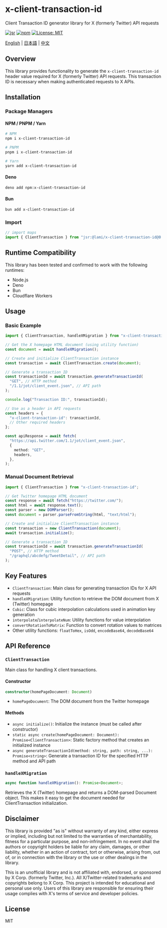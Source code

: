 # x-client-transaction-id

Client Transaction ID generator library for X (formerly Twitter) API requests

[![jsr](https://jsr.io/badges/@lami/x-client-transaction-id)](https://jsr.io/@lami/x-client-transaction-id)
[![npm](https://img.shields.io/npm/v/x-client-transaction-id)](https://www.npmjs.com/package/x-client-transaction-id)
[![License: MIT](https://img.shields.io/badge/License-MIT-yellow.svg)](https://opensource.org/licenses/MIT)

[English](README.md) | [日本語](README_JA.md) | [中文](README_CN.md)

## Overview

This library provides functionality to generate the `x-client-transaction-id`
header value required for X (formerly Twitter) API requests. This transaction ID
is necessary when making authenticated requests to X APIs.

## Installation

### Package Managers

#### NPM / PNPM / Yarn

```bash
# NPM
npm i x-client-transaction-id

# PNPM
pnpm i x-client-transaction-id

# Yarn
yarn add x-client-transaction-id
```

#### Deno

```bash
deno add npm:x-client-transaction-id
```

#### Bun

```bash
bun add x-client-transaction-id
```

### Import

```ts
// import maps
import { ClientTransaction } from "jsr:@lami/x-client-transaction-id@0.1.0";
```

## Runtime Compatibility

This library has been tested and confirmed to work with the following runtimes:

- Node.js
- Deno
- Bun
- Cloudflare Workers

## Usage

### Basic Example

```ts
import { ClientTransaction, handleXMigration } from "x-client-transaction-id";

// Get the X homepage HTML document (using utility function)
const document = await handleXMigration();

// Create and initialize ClientTransaction instance
const transaction = await ClientTransaction.create(document);

// Generate a transaction ID
const transactionId = await transaction.generateTransactionId(
  "GET", // HTTP method
  "/1.1/jot/client_event.json", // API path
);

console.log("Transaction ID:", transactionId);

// Use as a header in API requests
const headers = {
  "x-client-transaction-id": transactionId,
  // Other required headers
};

const apiResponse = await fetch(
  "https://api.twitter.com/1.1/jot/client_event.json",
  {
    method: "GET",
    headers,
  },
);
```

### Manual Document Retrieval

```ts
import { ClientTransaction } from "x-client-transaction-id";

// Get Twitter homepage HTML document
const response = await fetch("https://twitter.com/");
const html = await response.text();
const parser = new DOMParser();
const document = parser.parseFromString(html, "text/html");

// Create and initialize ClientTransaction instance
const transaction = new ClientTransaction(document);
await transaction.initialize();

// Generate a transaction ID
const transactionId = await transaction.generateTransactionId(
  "POST", // HTTP method
  "/graphql/abcdefg/TweetDetail", // API path
);
```

## Key Features

- `ClientTransaction`: Main class for generating transaction IDs for X API
  requests
- `handleXMigration`: Utility function to retrieve the DOM document from X
  (Twitter) homepage
- `Cubic`: Class for cubic interpolation calculations used in animation key
  generation
- `interpolate`/`interpolateNum`: Utility functions for value interpolation
- `convertRotationToMatrix`: Function to convert rotation values to matrices
- Other utility functions: `floatToHex`, `isOdd`, `encodeBase64`, `decodeBase64`

## API Reference

### `ClientTransaction`

Main class for handling X client transactions.

#### Constructor

```ts
constructor(homePageDocument: Document)
```

- `homePageDocument`: The DOM document from the Twitter homepage

#### Methods

- `async initialize()`: Initialize the instance (must be called after
  constructor)
- `static async create(homePageDocument: Document): Promise<ClientTransaction>`:
  Static factory method that creates an initialized instance
- `async generateTransactionId(method: string, path: string, ...): Promise<string>`:
  Generate a transaction ID for the specified HTTP method and API path

### `handleXMigration`

```ts
async function handleXMigration(): Promise<Document>;
```

Retrieves the X (Twitter) homepage and returns a DOM-parsed Document object.
This makes it easy to get the document needed for ClientTransaction
initialization.

## Disclaimer

This library is provided "as is" without warranty of any kind, either express or
implied, including but not limited to the warranties of merchantability, fitness
for a particular purpose, and non-infringement. In no event shall the authors or
copyright holders be liable for any claim, damages, or other liability, whether
in an action of contract, tort or otherwise, arising from, out of, or in
connection with the library or the use or other dealings in the library.

This is an unofficial library and is not affiliated with, endorsed, or sponsored
by X Corp. (formerly Twitter, Inc.). All X/Twitter-related trademarks and
copyrights belong to X Corp. This project is intended for educational and
personal use only. Users of this library are responsible for ensuring their
usage complies with X's terms of service and developer policies.

## License

MIT

